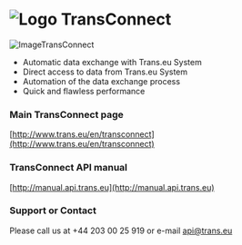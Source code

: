 ![Logo](http://www.trans.eu/en/wp-content/themes/transeu/images/logo-transeu.png)  TransConnect
============


![ImageTransConnect](http://www.trans.eu/en/wp-content/themes/transeu/images/header-slides-22.png)

* Automatic data exchange with Trans.eu System
* Direct access to data from Trans.eu System
* Automation of the data exchange process
* Quick and flawless performance

### Main TransConnect page

[http://www.trans.eu/en/transconnect](http://www.trans.eu/en/transconnect)

### TransConnect API manual

[http://manual.api.trans.eu](http://manual.api.trans.eu)

### Support or Contact

Please call us at +44 203 00 25 919 or e-mail api@trans.eu
